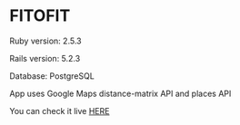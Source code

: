 # FITOFIT

Ruby version: 2.5.3

Rails version: 5.2.3

Database: PostgreSQL

App uses Google Maps distance-matrix API and places API

You can check it live [HERE](https://myfitofit.herokuapp.com)
